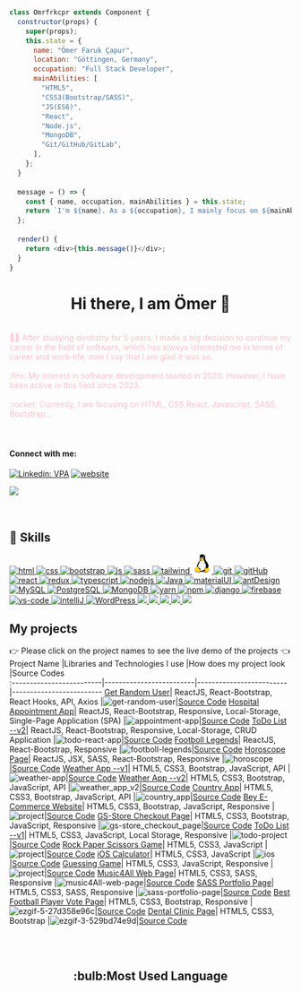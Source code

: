 <img src="https://github.com/omrfrkcpr/omrfrkcpr/assets/77440899/f0141dd6-d5e7-4a9b-9299-20611ccef1e7" alt="" align="center"/>
<br></br>


```javascript
class Omrfrkcpr extends Component {
  constructor(props) {
    super(props);
    this.state = {
      name: "Ömer Faruk Çapur",
      location: "Göttingen, Germany",
      occupation: "Full Stack Developer",
      mainAbilities: [
        "HTML5",
        "CSS3(Bootstrap/SASS)",
        "JS(ES6)",
        "React",
        "Node.js",
        "MongoDB",
        "Git/GitHub/GitLab",
      ],
    };
  }

  message = () => {
    const { name, occupation, mainAbilities } = this.state;
    return `I'm ${name}. As a ${occupation}, I mainly focus on ${mainAbilities.join(", ")}.`;
  };

  render() {
    return <div>{this.message()}</div>;
  }
}
```


<h1 align="center"> Hi there, I am Ömer 👋 </h1>

<br>
<font color="pink"> 👨‍💻 After studying dentistry for 5 years, I made a big decision to continue my career in the field of software, which has always interested me in terms of career and work-life, now I say that I am glad it was so.  </font>
</br>
<br>
<font color="pink"> :fire: My interest in software development started in 2020. However, I have been active in this field since 2023.</font>
</br>
<br>
<font color="pink"> :rocket: Currently, I am focusing on HTML, CSS,React, Javascript, SASS, Bootstrap...</font>
</br>
<br></br>
<img src="https://github-readme-stats.vercel.app/api?username=omrfrkcpr&show_icons=true&theme=tokyonight" alt="" align="right" width="350"/>

#### Connect with me:

[![Linkedin: VPA](https://img.shields.io/badge/linkedin-%230077B5.svg?&style=for-the-badge&logo=linkedin&logoColor=white)](https://www.linkedin.com/in/omrfrkcpr/)
[![website](https://img.shields.io/badge/gmail-f1f2f6.svg?&style=for-the-badge&logo=gmail&logoColor=red)](mailto:omerrfarukcapur@gmail.com)

![](https://komarev.com/ghpvc/?username=omrfrkcpr&style=flat-square)

</br>

## :rocket: Skills

<p>
<a href="#" target="_blank"> <img src="https://www.svgrepo.com/show/353884/html-5.svg" alt="html" height="45"/> </a> 
<a href="#" target="_blank"> <img src="https://www.svgrepo.com/show/303263/css3-logo.svg" alt="css" height="45"/> </a> 
<a href="#" target="_blank"> <img src="https://user-images.githubusercontent.com/25181517/183898054-b3d693d4-dafb-4808-a509-bab54cf5de34.png" alt="bootstrap" height="45"/> </a> 
<a href="#" target="_blank"> <img src="https://cdn.icon-icons.com/icons2/2108/PNG/512/javascript_icon_130900.png" alt="js" height="45"/> </a> 
<a href="#" target="_blank"> <img src="https://user-images.githubusercontent.com/25181517/192158956-48192682-23d5-4bfc-9dfb-6511ade346bc.png" alt="sass" height="45"/> </a> 
<a href="#" target="_blank"> <img src="https://user-images.githubusercontent.com/25181517/202896760-337261ed-ee92-4979-84c4-d4b829c7355d.png" alt="tailwind" height="45"/> </a> 
<a href="#" target="_blank"> <img src="https://raw.githubusercontent.com/devicons/devicon/master/icons/linux/linux-original.svg" alt="linux" width="35" height="35"/> </a>
<a href="#" target="_blank"> <img src="https://www.vectorlogo.zone/logos/git-scm/git-scm-icon.svg" alt="git" height="45"/> </a> 
<a href="#" target="_blank"> <img src="https://www.svgrepo.com/show/349375/github.svg" alt="gitHub" height="45"/> </a> 
<a href="#" target="_blank"> <img src="https://cdn.icon-icons.com/icons2/2415/PNG/512/react_original_wordmark_logo_icon_146375.png" alt="react" width="45"/> </a> 
<a href="#" target="_blank"> <img src="https://user-images.githubusercontent.com/25181517/187896150-cc1dcb12-d490-445c-8e4d-1275cd2388d6.png" alt="redux" width="45"/> </a> 
<a href="#" target="_blank"> <img src="https://user-images.githubusercontent.com/25181517/183890598-19a0ac2d-e88a-4005-a8df-1ee36782fde1.png" alt="typescript" height="45"/> </a> 
<a href="#" target="_blank"> <img src="https://user-images.githubusercontent.com/25181517/183568594-85e280a7-0d7e-4d1a-9028-c8c2209e073c.png" alt="nodejs" height="55"/> </a> 
<a href="#" target="_blank"> <img src="https://www.vectorlogo.zone/logos/java/java-icon.svg" alt="Java" width="40" height="40"/> </a>
<a href="#" target="_blank"> <img src="https://user-images.githubusercontent.com/25181517/189716630-fe6c084c-6c66-43af-aa49-64c8aea4a5c2.png" alt="materialUI" height="45"/> </a> 
<a href="#" target="_blank"> <img src="https://user-images.githubusercontent.com/25181517/190887795-99cb0921-e57f-430b-a111-e165deedaa36.png" alt="antDesign" height="45"/> </a> 
<a href="#" target="_blank"> <img src="https://cdn.icon-icons.com/icons2/2415/PNG/512/mysql_original_wordmark_logo_icon_146417.png" alt="MySQL" height="45"/> </a> 
<a href="#" target="_blank"> <img src="https://www.vectorlogo.zone/logos/postgresql/postgresql-ar21.svg" alt="PostgreSQL" height="45"/> </a> 
<a href="#" target="_blank"> <img src="https://www.vectorlogo.zone/logos/mongodb/mongodb-ar21.svg" alt="MongoDB" height="45"/> </a> 
<a href="#" target="_blank"> <img src="https://user-images.githubusercontent.com/25181517/183049794-a3dfaddd-22ee-4ffe-b0b4-549ccd4879f9.png" alt="yarn" height="45"/> </a>
<a href="#" target="_blank"> <img src="https://user-images.githubusercontent.com/25181517/121401671-49102800-c959-11eb-9f6f-74d49a5e1774.png" alt="npm" height="55"/> </a> 
<a href="#" target="_blank"> <img src="https://cdn.icon-icons.com/icons2/2415/PNG/512/django_plain_logo_icon_146558.png" alt="django" height="55"/> </a> 
<a href="#" target="_blank"> <img src="https://user-images.githubusercontent.com/25181517/189716855-2c69ca7a-5149-4647-936d-780610911353.png" alt="firebase" height="45"/> </a> 
<a href="#" target="_blank"> <img src="https://user-images.githubusercontent.com/25181517/192108891-d86b6220-e232-423a-bf5f-90903e6887c3.png" alt="vs-code" height="45"/> </a> 
<a href="#" target="_blank"> <img src="https://upload.wikimedia.org/wikipedia/commons/thumb/9/9c/IntelliJ_IDEA_Icon.svg/512px-IntelliJ_IDEA_Icon.svg.png" alt="intelliJ" height="45"/> </a> 
<a href="#" target="_blank"> <img src="https://www.vectorlogo.zone/logos/wordpress/wordpress-icon.svg" alt="WordPress" width="40" height="40"/> </a>
<a href="#" target="_blank"> <img src="https://user-images.githubusercontent.com/25181517/183912952-83784e94-629d-4c34-a961-ae2ae795b662.png" height="35"/> </a>
<a href="#" target="_blank"> <img src="https://www.svgrepo.com/show/354354/slack-icon.svg" height="40"/> </a>
<a href="#" target="_blank"> <img src="https://user-images.githubusercontent.com/25181517/192109061-e138ca71-337c-4019-8d42-4792fdaa7128.png" height="40"/> </a>
<a href="#" target="_blank"> <img src="https://user-images.githubusercontent.com/25181517/183911544-95ad6ba7-09bf-4040-ac44-0adafedb9616.png" height="40"/> </a>
<a href="#" target="_blank"> <img src="https://user-images.githubusercontent.com/25181517/117207330-263ba280-adf4-11eb-9b97-0ac5b40bc3be.png" height="40"/> </a>

   
## My projects
👉 Please click on the project names to see the live demo of the projects 👈
  Project Name       |Libraries and Technologies I use     |How does my project look          |Source Codes       
:-------------------------|-------------------------|-------------------------|-------------------------
[Get Random User](https://get-random-user-info.netlify.app/)| ReactJS, React-Bootstrap, React Hooks, API, Axios |![get-random-user](https://github.com/omrfrkcpr/omrfrkcpr/assets/77440899/ffe09c60-d3ed-4d75-8bf0-a0e91f033af1)|[Source Code](https://github.com/omrfrkcpr/Get_Random_User__App)
[Hospital Appointment App](https://medical-center-appointments.netlify.app/)| ReactJS, React-Bootstrap, Responsive, Local-Storage, Single-Page Application (SPA) |![appointment-app](https://github.com/omrfrkcpr/omrfrkcpr/assets/77440899/4381a703-306b-42f4-acca-7bec9ba78fa5)|[Source Code](https://github.com/omrfrkcpr/Appointment_App)
[ToDo List --v2](https://my-reactjs-todo-app.netlify.app/)| ReactJS, React-Bootstrap, Responsive, Local-Storage, CRUD Application |![todo-react-app](https://github.com/omrfrkcpr/omrfrkcpr/assets/77440899/848a0664-4309-48c4-88bc-0b5e802e9cd8)|[Source Code](https://github.com/omrfrkcpr/ToDo_App_w-React)
[Footboll Legends](https://all-time-footboll-legends.netlify.app/)| ReactJS, React-Bootstrap, Responsive |![footboll-legends](https://github.com/omrfrkcpr/omrfrkcpr/assets/77440899/b8f1715c-0bf3-445c-97ac-a92a05afddbf)|[Source Code](https://github.com/omrfrkcpr/Football_Legends)
[Horoscope Page](https://webpage-horoscope.netlify.app/)| ReactJS, JSX, SASS, React-Bootstrap, Responsive |![horoscope](https://github.com/omrfrkcpr/omrfrkcpr/assets/77440899/12a4b90c-292a-4476-9873-92b1c7f3c9f6)|[Source Code](https://github.com/omrfrkcpr/Horoscope_Page)
[Weather App --v1](https://city-weather-app-v1.netlify.app/)| HTML5, CSS3, Bootstrap, JavaScript, API |![weather-app](https://github.com/omrfrkcpr/omrfrkcpr/assets/77440899/fb7b4775-2751-474b-82a7-8e16706bb9dc)|[Source Code](https://github.com/omrfrkcpr/Weather_App)
[Weather App --v2](https://city-weather-app-v2.netlify.app/)| HTML5, CSS3, Bootstrap, JavaScript, API |![weather_app_v2](https://github.com/omrfrkcpr/omrfrkcpr/assets/77440899/967b14e7-24f4-4ec5-b381-1f082d161a96)|[Source Code](https://github.com/omrfrkcpr/Weather_App_v2)
[Country App](https://search-world-country.netlify.app/)| HTML5, CSS3, Bootstrap, JavaScript, API |![country_app](https://github.com/omrfrkcpr/omrfrkcpr/assets/77440899/fe3fb315-5710-4b37-9484-256c92d95447)|[Source Code](https://github.com/omrfrkcpr/Country_App)
[Bey E-Commerce Website](https://bey-e-commerce.netlify.app/)| HTML5, CSS3, Bootstrap, JavaScript, Responsive |![project](https://github.com/omrfrkcpr/omrfrkcpr/assets/77440899/603f6426-9f31-4d15-a05d-53b8968f4d79)|[Source Code](https://github.com/omrfrkcpr/Bey_E-Commerce_Website)
[GS-Store Checkout Page](https://gs-store-checkout-page.netlify.app/)| HTML5, CSS3, Bootstrap, JavaScript, Responsive |![gs-store_checkout_page](https://github.com/omrfrkcpr/omrfrkcpr/assets/77440899/94f0fc21-eab4-4b9d-85cf-58db5e84e63e)|[Source Code](https://github.com/omrfrkcpr/GS-Store_Checkout_Page)
[ToDo List --v1](https://my-todo-list-page.netlify.app/)| HTML5, CSS3, JavaScript, Local Storage, Responsive |![todo-project](https://github.com/omrfrkcpr/omrfrkcpr/assets/77440899/1ba18600-f087-406f-973f-95ffc8e71634)|[Source Code](https://github.com/omrfrkcpr/ToDo_App)
[Rock Paper Scissors Game](https://playgame-rock-paper-scissors.netlify.app/)| HTML5, CSS3, JavaScript |![project](https://github.com/omrfrkcpr/omrfrkcpr/assets/77440899/f8129d59-0626-4b28-8e5d-e1111a050199)|[Source Code](https://github.com/omrfrkcpr/Rock_Paper_Scissors_Game)
[iOS Calculator](https://app-ios-calculator.netlify.app/)| HTML5, CSS3, JavaScript |![ios](https://github.com/omrfrkcpr/omrfrkcpr/assets/77440899/b513cc50-714d-49f8-801f-344a164b1695)|[Source Code](https://github.com/omrfrkcpr/iOS_Calculator)
[Guessing Game](https://guessgame-num.netlify.app/)| HTML5, CSS3, JavaScript, Responsive |![project](https://github.com/omrfrkcpr/omrfrkcpr/assets/77440899/ef8235b9-c4a7-4f9e-b012-3a082f44c79d)|[Source Code](https://github.com/omrfrkcpr/Guessing_Game)
[Music4All Web Page](https://music4-all.netlify.app/)| HTML5, CSS3, SASS, Responsive |![music4All-web-page](https://github.com/omrfrkcpr/omrfrkcpr/assets/77440899/32e47aba-5514-4eb2-9a6d-666f8d3254c2)|[Source Code](https://github.com/omrfrkcpr/Music_4_All)
[SASS Portfolio Page](https://sass-portfolio-page.netlify.app/)| HTML5, CSS3, SASS, Responsive |![sass-portfolio-page](https://github.com/omrfrkcpr/omrfrkcpr/assets/77440899/21448833-13f2-494f-987b-f44c7f4d8d8c)|[Source Code](https://github.com/omrfrkcpr/Sass_Portfolio_Page)
[Best Football Player Vote Page](https://best-football-player-vote-2024.netlify.app/)| HTML5, CSS3, Bootstrap, Responsive |![ezgif-5-27d358e96c](https://github.com/omrfrkcpr/omrfrkcpr/assets/77440899/7a185050-5aa0-48ea-916b-b8abcc2e30bf)|[Source Code](https://github.com/omrfrkcpr/Best-Football-Players-2024)
[Dental Clinic Page](https://dental-clinic-page.netlify.app/)| HTML5, CSS3, Bootstrap |![ezgif-3-529bd74e9d](https://github.com/omrfrkcpr/omrfrkcpr/assets/77440899/74a85b7a-8974-453e-b553-dd8f6dd845c7)|[Source Code](https://github.com/omrfrkcpr/Dental_Clinic_Page)


</div>
</br>
<br>

<h2 align="center">:bulb:Most Used Language</h2>
<div  align="center">
<br/>
     
<img
     src="https://github-readme-stats.vercel.app/api/top-langs/?username=omrfrkcpr&langs_count=8"
     alt="" width="350"
     /> <br/>
</div>
